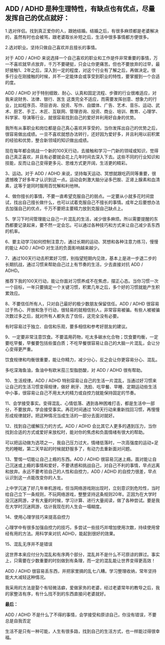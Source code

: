 ## ADD / ADHD 是种生理特性，有缺点也有优点，尽量发挥自己的优点就好：

1.选对伴侣。找到真正爱你的人，跟她结婚。结婚之后，有很多麻烦都是老婆解决的，虽然有时也会被骂，跟老婆取长补短之后，生活中很多事情都方便很多。

2.选对职业。坚持只做自己喜欢并且擅长的事情。

对于 ADD / ADHD 来说选择一个自己喜欢的职业和工作是件非常重要的事情，万一不喜欢就早点放弃，千万不要硬挺，只会让你更痛苦。但也不要放弃的过早，最好接触1、2年之后，深入到一定的程度，对这个行业有了解之后，再做决定。很多行业在刚接触的时候，并不一定能体会或享受到职业的特性，要掌握到一个合适的度。

ADD / ADHD 对于特别细致、耐心、认真和固定流程、步骤的行业很难适应，对我来说财务、法律、银行、医生 这类完全不适应，而需要发挥创意、想象力的行业，比如程序员、项目咨询、投资、写作、自媒体、广告、艺术、音乐、运动、武术、厨艺、手工、木匠、互联网、管理咨询、投资、商业、培训、教育、心理学、科学家、导演等行业，就很容易找到自己的爱好并利用好自身的优势。

我所有从事职业和岗位都是自己真心喜欢并享受的，当你发挥出自己的优势之后，很容易做出成绩。一旦不喜欢就想办法转行，还好因为爱好多，并且利用以前积累的经验和优势，整合新领域的知识做出成绩。

现在每年都会挑战一个新的100天行动，去接触和学习一门新的领域或知识，觉得自己真正喜欢，并且有必要就会花上几年时间去深入下去。这些不同的行业知识和技能，反而让自己变得更多元、思维方式更开阔，生活更的精彩。

3、运动。对于 ADD / ADHD 来说，坚持每天运动、冥想就跟吃药同等重要，很遗憾晚了好多年才认识到这一点。运动会刺激大脑分泌多巴胺、正肾上腺素和血清素，这等于是同时服用百忧解和利他林。

4、做你擅长的事情，不要一直希望克服自己的弱点。一定要从小就多花时间尝试，找出自己擅长做什么，也可以试着克服自己不擅长的事情。成年之后要想办法去加强自己的优点，千万不要把主要精力放到克服自己缺点上。

5、学习下时间管理能让自己一片混乱的生活，减少很多麻烦。所以需要提醒的东西都要记录起来，要不然一定会忘。可以通过各种技巧和方式来让自己减少丢东西的机率。

6、要主动学习如何控制注意力，通过长期的运动、冥想和各种注意力练习，慢慢的能让 ADD / ADHD 对生活的负面影响越来越少。

7、通过100天行动去积累好习惯，别指望短期内见效，基本上是进一步退二步的长期抗战，通过习惯来帮助自己过上有节奏的生活，少去直接对抗 ADD / ADHD。

推荐下我的100天行动，能让你面对习惯养成不在焦虑，摆正心态。当你习惯一次一个目标，一年只要搞定一个关键习惯，积累几年之后，多个好的习惯就能产生积累效应。

8、不要信任所有人，只对自己最好的极少数朋友保留信任。ADD / ADHD 很容易过于热心、开放和急于行动，很轻易的就相信别人，非常容易被骗。有些人被被骗次数过多之后，就对所有人都失去了信任，这完全没有必要。

有时容易过于独立、自信和乐观，要多相信和参考好朋友的建议。

9、一定要非常注意饮食。不要滥用药物，吃太多碳水化合物；饮食要均衡，一定要吃早餐，早餐要包括些蛋白质；不吃早餐很容易让自己的大脑一片混乱，会让分心变得更严重。

饮食规律和均衡很重要，能让你精力，减少分心，反之会让你更容易分心、混乱。

多吃深海鱼油，鱼油中有欧米茄三型脂肪酸，对 ADD / ADHD 很有帮助。

10、生活规律。ADD / ADHD 特别容易让自己的生活一片混乱，当通过好习惯来让自己的生活习惯变得规律，做好 刷牙、洗脸、吃早餐、早睡、定期运动些生活中小事，很容易让自己不用太大的精力或自控力就能保持固定的节奏。

11、会学接受事实。变得混乱、心情低落、遇到各种困难打击，都是生活中一部分，不要放弃。学会接受事实。再花时间通过 100天行动来重新找回习惯，再慢慢形成规律就好。把这种情况当成生活的一部分去面对就好。

12、找到自己缓解压力的方式。ADD / ADHD 会比其它人更多的遇到压力，当你找到合适的方式或爱好来放松时，能对你的焦虑和负面情绪有很大的帮助。

可以把运动做为选项之一，我自己压力过大，情绪低落时，一次高强度的运动+足充的睡眠，第二天早起的时候就舒服多了，有动力去重新面对问题。

13、警惕一切能让自己上瘾的东西。ADD / ADHD 很容易沉迷上瘾。面对能让自己沉迷或上瘾的事情和爱好，不要诱惑和挑战自己，对自己不利的事情，早点远离和放弃。永远不要考验自己的人性和自控力，ADD / ADHD 的自控力很差，早点认识到这一点能改变你的人生。

上中学沉迷了好几年单机游戏，但当网络游戏刚出现时，立刻意识到危险性，当时给自己立下一条规则，不玩网络游戏，整整坚持这条规则20年。正因为在大学时没沉迷网游，才有大量的时候，学习计算、进行大量阅读，做了各种尝试。要是我在大学时沉迷网游，估计我现在的人生会一塌糊度。

14、使用心理学技巧来提高自控力

心理学中有很多加强自控力的技巧，多尝试一些技巧并增加使用次数，持续使用曾经有用的方法。用科学来对抗 ADHD，能起到很好的效果。

15、混乱无序并不是错误

这世界本来应付分为混乱和有序两个部分，混乱并不是什么不可原谅的罪过。事实上，只需要在少数重要的时刻做到有条理，而一定的混乱能让世界变得更高效！

ADD / ADHD 很容易丢东西，并把家里搞的乱七八糟。学习整理收纳，常年坚持能大大减轻这种情况。

我采用的方法是娶个有轻微洁癖，爱做家务的老婆，经过老婆常年的教导之后，我的家整洁有序，有什么找不到的东西直接问老婆就好。

**最后：**

ADD / ADHD 不是什么了不得的事情，会学接受和原谅自己，你没有错误，不要总是自我否定

生活不是只有一种可能，人生有很多路，找到自己的生活方式，也一样能过得很幸福。